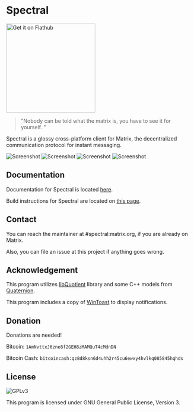 # Spectral

<a href='https://flathub.org/apps/details/org.eu.encom.spectral'><img width='240' alt='Get it on Flathub' src='https://flathub.org/assets/badges/flathub-badge-i-en.png'/></a>

> "Nobody can be told what the matrix is, you have to see it for yourself. "

Spectral is a glossy cross-platform client for Matrix, the decentralized communication protocol for instant messaging.

![Screenshot](https://gitlab.com/spectral-im/spectral/raw/master/screenshots/1.png)
![Screenshot](https://gitlab.com/spectral-im/spectral/raw/master/screenshots/2.png)
![Screenshot](https://gitlab.com/spectral-im/spectral/raw/master/screenshots/3.png)
![Screenshot](https://gitlab.com/spectral-im/spectral/raw/master/screenshots/4.png)

## Documentation

Documentation for Spectral is located
[here](https://spectral.im/docs/).

Build instructions for Spectral are located on [this
page](https://spectral.im/docs/tutorial/compile.html).

## Contact

You can reach the maintainer at #spectral:matrix.org, if you are already on Matrix.

Also, you can file an issue at this project if anything goes wrong.

## Acknowledgement

This program utilizes [libQuotient](https://github.com/quotient-im/libQuotient/) library and some C++ models from [Quaternion](https://github.com/quotient-im/Quaternion/).

This program includes a copy of [WinToast](https://github.com/mohabouje/WinToast/) to display notifications.

## Donation

Donations are needed!

Bitcoin: `1AmNvttxJ6zne8f2GEH8zMAMQuT4cMdnDN`

Bitcoin Cash: `bitcoincash:qz8d8ksn6d4uhh2r45cu6ewxy4hvlkq085845hqhds`

## License

![GPLv3](https://www.gnu.org/graphics/gplv3-127x51.png)

This program is licensed under GNU General Public License, Version 3. 

